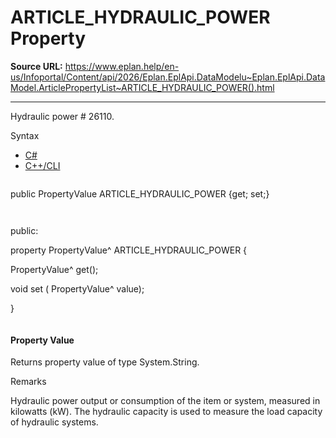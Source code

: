# ARTICLE_HYDRAULIC_POWER Property

**Source URL:** https://www.eplan.help/en-us/Infoportal/Content/api/2026/Eplan.EplApi.DataModelu~Eplan.EplApi.DataModel.ArticlePropertyList~ARTICLE_HYDRAULIC_POWER().html

---

Hydraulic power # 26110.

Syntax

- [C#](#i-syntax-CS)
- [C++/CLI](#i-syntax-CPP2005)

```
```
public PropertyValue ARTICLE_HYDRAULIC_POWER {get; set;}
```
```

```
```
public:

property PropertyValue^ ARTICLE_HYDRAULIC_POWER {

   PropertyValue^ get();

   void set (    PropertyValue^ value);

}
```
```

#### Property Value

Returns property value of type System.String.

Remarks

Hydraulic power output or consumption of the item or system, measured in kilowatts (kW). The hydraulic capacity is used to measure the load capacity of hydraulic systems.
